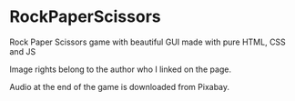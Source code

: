# RockPaperScissors
Rock Paper Scissors game with beautiful GUI made with pure HTML, CSS and JS

Image rights belong to the author who I linked on the page.

Audio at the end of the game is downloaded from Pixabay.